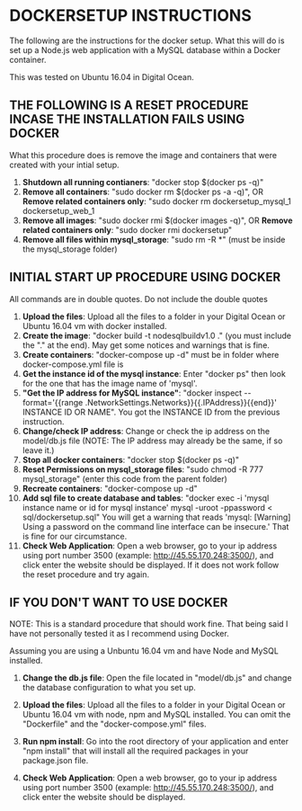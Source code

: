# DOCKERSETUP INSTRUCTIONS
The following are the instructions for the docker setup.  What this will do is set up a Node.js web application with a MySQL database within a Docker container.

This was tested on  Ubuntu 16.04 in Digital Ocean.

## THE FOLLOWING IS A RESET PROCEDURE INCASE THE INSTALLATION FAILS USING DOCKER

What this procedure does is remove the image and containers that were created with your intial setup.

1. **Shutdown all running contianers**: "docker stop $(docker ps -q)"
2. **Remove all containers**: "sudo docker rm $(docker ps -a -q)", OR **Remove related containers only**: "sudo docker rm dockersetup\_mysql\_1 dockersetup\_web_1
3. **Remove all images**: "sudo docker rmi $(docker images -q)", OR **Remove related containers only**: "sudo docker rmi dockersetup"
4. **Remove all files within mysql\_storage**: "sudo rm -R *" (must be inside the mysql_storage folder)

## INITIAL START UP PROCEDURE USING DOCKER
All commands are in double quotes.  Do not include the double quotes

1. **Upload the files**: Upload all the files to a folder in your Digital Ocean or Ubuntu 16.04 vm with docker installed.
2. **Create the image**: "docker build -t nodesqlbuildv1.0 ." (you must include the "." at the end).  May get some notices and warnings that is fine.
3. **Create containers**: "docker-compose up -d" must be in folder where docker-compose.yml file is
4. **Get the instance id of the mysql instance**:  Enter "docker ps" then look for the one that has the image name of 'mysql'.
5. **"Get the IP address for MySQL instance"**: "docker inspect --format='{{range .NetworkSettings.Networks}}{{.IPAddress}}{{end}}' INSTANCE ID OR NAME".  You got the INSTANCE ID from the previous instruction.
6. **Change/check IP address**:  Change or check the ip address on the model/db.js file (NOTE: The IP address may already be the same, if so leave it.)
7. **Stop all docker containers**: "docker stop $(docker ps -q)"
8. **Reset Permissions on mysql\_storage files**: "sudo chmod -R 777 mysql_storage" (enter this code from the parent folder)
9. **Recreate containers**: "docker-compose up -d"
10. **Add sql file to create database and tables**:  "docker exec -i 'mysql instance name or id for mysql instance'  mysql -uroot -ppassword < sql/dockersetup.sql"  You will get a warning that reads  'mysql: [Warning] Using a password on the command line interface can be insecure.'  That is fine for our circumstance.
11. **Check Web Application**: Open a web browser, go to your ip address using port number 3500 (example: http://45.55.170.248:3500/), and click enter the website should be displayed.  If it does not work follow the reset procedure and try again.

## IF YOU DON'T WANT TO USE DOCKER
NOTE: This is a standard procedure that should work fine.  That being said I have not personally tested it as I recommend using Docker.

Assuming you are using a Unbuntu 16.04 vm and have Node and MySQL installed.

1. **Change the db.js file**:  Open the file located in "model/db.js" and change the database configuration to what you set up. 

2. **Upload the files**: Upload all the files to a folder in your Digital Ocean or Ubuntu 16.04 vm with node, npm and MySQL installed.  You can omit the "Dockerfile" and the "docker-compose.yml" files.

3. **Run npm install**: Go into the root directory of your application and enter "npm install" that will install all the required packages in your package.json file.

4. **Check Web Application**: Open a web browser, go to your ip address using port number 3500 (example: http://45.55.170.248:3500/), and click enter the website should be displayed.






